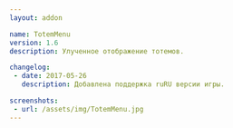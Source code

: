 ```yaml
---
layout: addon

name: TotemMenu
version: 1.6
description: Улученное отображение тотемов. 

changelog:
 - date: 2017-05-26
   description: Добавлена поддержка ruRU версии игры.

screenshots:
 - url: /assets/img/TotemMenu.jpg
---
```

